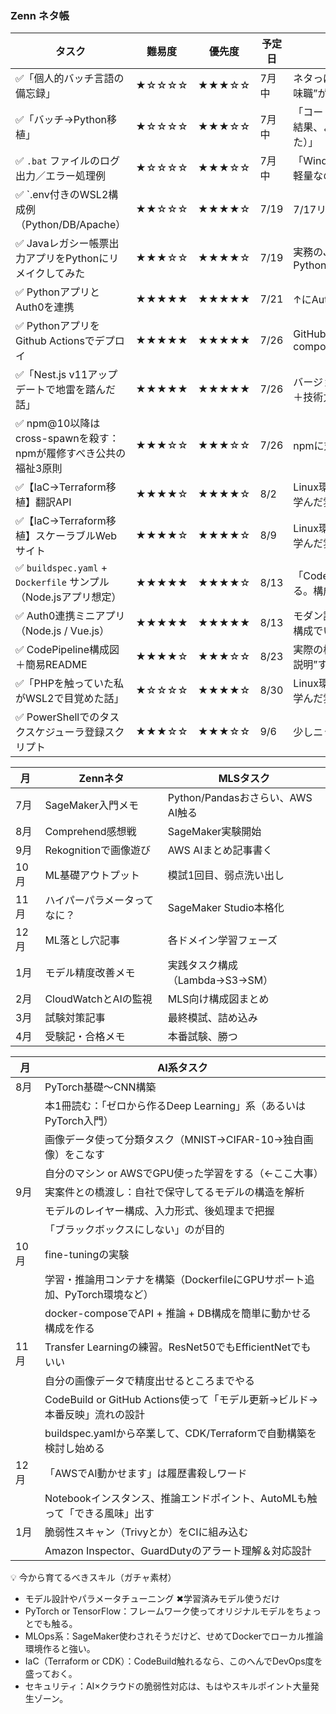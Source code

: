 ### Zenn ネタ帳

| タスク                               | 難易度   | 優先度   | 予定日 | 目的                                   |
| --------------------------------- | ----- | ----- | ----- | ------------------------------------ |
| ✅「個人的バッチ言語の備忘録」| ★☆☆☆☆ | ★★★☆☆ | 7月中 | ネタっぽくして読ませると“真面目にやってる地味職”が刺さる。|
| ✅「バッチ→Python移植」| ★☆☆☆☆ | ★★★☆☆ | 7月中 |「コードの再利用性とAWSとの統合を重視した結果、より高級言語であるPythonを選びました）」|
| ✅ `.bat` ファイルのログ出力／エラー処理例| ★☆☆☆☆ | ★★★☆☆ | 7月中 | 「Windowsバッチやってました」の証明用。超軽量なので先にやれる。|
| ✅ `.env付きのWSL2構成例（Python/DB/Apache）| ★★☆☆☆ | ★★★★☆ | 7/19 | 7/17リリース。.envファイル付きにする|
| ✅ Javaレガシー帳票出力アプリをPythonにリメイクしてみた | ★★★☆☆ | ★★★★☆ | 7/19 | 実務のJava構築をモダナイズ。Python+PostgreSQL+Flask+JSON+Jinja2+PDF |
| ✅ PythonアプリとAuth0を連携 | ★★★★★ | ★★★★★ | 7/21 | ↑にAuth0認証を付ける。 |
| ✅ PythonアプリをGithub Actionsでデプロイ | ★★★★★ | ★★★★★ | 7/26 | GitHub Actions + Dockerfile + docker-compose |
| ✅「Nest.js v11アップデートで地雷を踏んだ話」| ★★★★★ | ★★★★★ | 7/26 | バージョンアップ失敗ネタはZenn鉄板。人間味＋技術力両方出る。|
| ✅ npm@10以降はcross-spawnを殺す：npmが履修すべき公共の福祉3原則 | ★★★☆☆ | ★★★☆☆ | 7/26 | npmに対する最後通牒。 |
| ✅【IaC→Terraform移植】翻訳API| ★★★★☆ | ★★★★☆ | 8/2 | Linux環境構築＋PHP憎まれ愛のやつ。業務から学んだ雰囲気出す。|
| ✅【IaC→Terraform移植】スケーラブルWebサイト| ★★★★☆ | ★★★★☆ | 8/9 | Linux環境構築＋PHP憎まれ愛のやつ。業務から学んだ雰囲気出す。|
| ✅ `buildspec.yaml` + `Dockerfile` サンプル（Node.jsアプリ想定） | ★★★★★ | ★★★★☆ | 8/13 | 「CodeBuild使ってました」が現物で証明できる。構成力も出せる。|
| ✅ Auth0連携ミニアプリ（Node.js / Vue.js）| ★★★★★ | ★★★★★ | 8/13 | モダン認証周りは採用目線で超評価される。軽い構成でいいから絶対作れ。|
| ✅ CodePipeline構成図＋簡易README| ★★★★☆ | ★★★☆☆ | 8/23 | 実際の構成は見せられないから、ダミーで“図解説明”すると強い。Draw\.ioでもOK。 |
| ✅「PHPを触っていた私がWSL2で目覚めた話」| ★☆☆☆☆ | ★★★★☆ | 8/30 | Linux環境構築＋PHP憎まれ愛のやつ。業務から学んだ雰囲気出す。|
| ✅ PowerShellでのタスクスケジューラ登録スクリプト| ★★★☆☆ | ★★★☆☆ | 9/6 | 少しニッチだけど業務系の人に刺さる。|


| 月   | Zennネタ           | MLSタスク                     |
| --- | ---------------- | -------------------------- |
| 7月  | SageMaker入門メモ | Python/Pandasおさらい、AWS AI触る |
| 8月  | Comprehend感想戦 | SageMaker実験開始 |
| 9月  | Rekognitionで画像遊び | AWS AIまとめ記事書く |
| 10月 | ML基礎アウトプット | 模試1回目、弱点洗い出し |
| 11月 | ハイパーパラメータってなに？ | SageMaker Studio本格化 |
| 12月 | ML落とし穴記事 | 各ドメイン学習フェーズ |
| 1月  | モデル精度改善メモ | 実践タスク構成（Lambda→S3→SM） |
| 2月  | CloudWatchとAIの監視 | MLS向け構成図まとめ |
| 3月  | 試験対策記事 | 最終模試、詰め込み |
| 4月  | 受験記・合格メモ | 本番試験、勝つ |


| 月  | AI系タスク                     |
| --- | ---------------- |
| 8月 | PyTorch基礎〜CNN構築|
|     | 本1冊読む：「ゼロから作るDeep Learning」系（あるいはPyTorch入門）|
|     | 画像データ使って分類タスク（MNIST→CIFAR-10→独自画像）をこなす|
|     | 自分のマシン or AWSでGPU使った学習をする（←ここ大事）|
| 9月 | 実案件との橋渡し：自社で保守してるモデルの構造を解析|
|     |モデルのレイヤー構成、入力形式、後処理まで把握|
|     |「ブラックボックスにしない」のが目的|
| 10月 |fine-tuningの実験|
|     |学習・推論用コンテナを構築（DockerfileにGPUサポート追加、PyTorch環境など）|
|     |docker-composeでAPI + 推論 + DB構成を簡単に動かせる構成を作る|
| 11月 |Transfer Learningの練習。ResNet50でもEfficientNetでもいい|
|     |自分の画像データで精度出せるところまでやる|
|     |CodeBuild or GitHub Actions使って「モデル更新→ビルド→本番反映」流れの設計|
|     |buildspec.yamlから卒業して、CDK/Terraformで自動構築を検討し始める|
| 12月 |「AWSでAI動かせます」は履歴書殺しワード|
|     |Notebookインスタンス、推論エンドポイント、AutoMLも触って「できる風味」出す|
| 1月 |脆弱性スキャン（Trivyとか）をCIに組み込む|
|    |Amazon Inspector、GuardDutyのアラート理解＆対応設計|


💡 今から育てるべきスキル（ガチャ素材）
- モデル設計やパラメータチューニング ✖学習済みモデル使うだけ
- PyTorch or TensorFlow：フレームワーク使ってオリジナルモデルをちょっとでも触る。
- MLOps系：SageMaker使わされそうだけど、せめてDockerでローカル推論環境作ると強い。
- IaC（Terraform or CDK）：CodeBuild触れるなら、このへんでDevOps度を盛っておく。
- セキュリティ：AI×クラウドの脆弱性対応は、もはやスキルポイント大量発生ゾーン。
